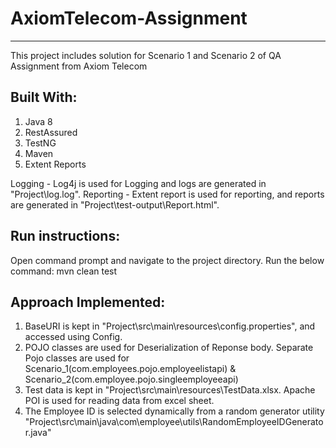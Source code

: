 # AxiomTelecom-Assignment
-------------------------

This project includes solution for Scenario 1 and Scenario 2 of QA Assignment from Axiom Telecom

Built With:
-----------
1. Java 8
2. RestAssured
3. TestNG
4. Maven
5. Extent Reports

Logging - Log4j is used for Logging and logs are generated in "Project\log.log".
Reporting - Extent report is used for reporting, and reports are generated in "Project\test-output\Report.html".

Run instructions:
-----------------
Open command prompt and navigate to the project directory. Run the below command:
mvn clean test

Approach Implemented:
--------------------
1. BaseURI is kept in "Project\src\main\resources\config.properties", and accessed using Config.<methodname>
2. POJO classes are used for Deserialization of Reponse body. Separate Pojo classes are used for Scenario_1(com.employees.pojo.employeelistapi) & Scenario_2(com.employee.pojo.singleemployeeapi)
3. Test data is kept in "Project\src\main\resources\TestData.xlsx. Apache POI is used for reading data from excel sheet.
4. The Employee ID is selected dynamically from a random generator utility "Project\src\main\java\com\employee\utils\RandomEmployeeIDGenerator.java"
